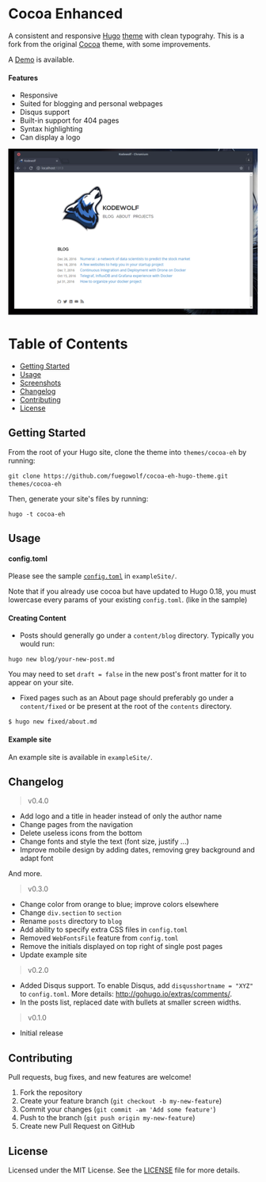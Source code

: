 # Cocoa Enhanced

A consistent and responsive [Hugo](http://gohugo.io) [theme](https://github.com/spf13/hugoThemes/) with clean typograhy. This is a fork from the original [Cocoa](https://www.github.com/nishanths/cocoa-hugo-theme) theme, with some improvements.

A [Demo](https://kodewolf.com) is available.

#### Features

* Responsive
* Suited for blogging and personal webpages
* Disqus support
* Built-in support for 404 pages
* Syntax highlighting
* Can display a logo

<img src="/images/screenshot.png" width="800">

# Table of Contents

* [Getting Started](#getting-started)
* [Usage](#usage)
* [Screenshots](#screenshots)
* [Changelog](#changelog)
* [Contributing](#contributing)
* [License](#license)

## Getting Started 

From the root of your Hugo site, clone the theme into `themes/cocoa-eh` by running:

````
git clone https://github.com/fuegowolf/cocoa-eh-hugo-theme.git themes/cocoa-eh
````

Then, generate your site's files by running:

````
hugo -t cocoa-eh
````

## Usage

#### config.toml

Please see the sample [`config.toml`](https://github.com/fuegowolf/cocoa-eh-hugo-theme/blob/master/exampleSite/config.toml) in `exampleSite/`.

Note that if you already use cocoa but have updated to Hugo 0.18, you must lowercase every params of your existing `config.toml`. (like in the sample)

#### Creating Content

* Posts should generally go under a `content/blog` directory. Typically you would run:

````
hugo new blog/your-new-post.md
````

You may need to set `draft = false` in the new post's front matter for it to appear on your site.

* Fixed pages such as an About page should preferably go under a `content/fixed` or be present at the root of the `contents` directory.

````
$ hugo new fixed/about.md
````

#### Example site

An example site is available in `exampleSite/`.

## Changelog

> v0.4.0

- Add logo and a title in header instead of only the author name
- Change pages from the navigation
- Delete useless icons from the bottom
- Change fonts and style the text (font size, justify ...)
- Improve mobile design by adding dates, removing grey background and adapt font

And more.

> v0.3.0

- Change color from orange to blue; improve colors elsewhere
- Change `div.section` to `section`
- Rename  `posts` directory to `blog`
- Add ability to specify extra CSS files in `config.toml`
- Removed `WebFontsFile` feature from `config.toml`
- Remove the initials displayed on top right of single post pages
- Update example site

> v0.2.0

* Added Disqus support. To enable Disqus, add `disqusshortname = "XYZ"` to `config.toml`. More details: <http://gohugo.io/extras/comments/>.
* In the posts list, replaced date with bullets at smaller screen widths.

> v0.1.0

* Initial release

## Contributing

Pull requests, bug fixes, and new features are welcome!

1. Fork the repository
2. Create your feature branch (`git checkout -b my-new-feature`)
3. Commit your changes (`git commit -am 'Add some feature'`)
4. Push to the branch (`git push origin my-new-feature`)
5. Create new Pull Request on GitHub

## License

Licensed under the MIT License. See the [LICENSE](https://github.com/fuegowolf/cocoa-eh-hugo-theme/blob/master/LICENSE.md) file for more details.
